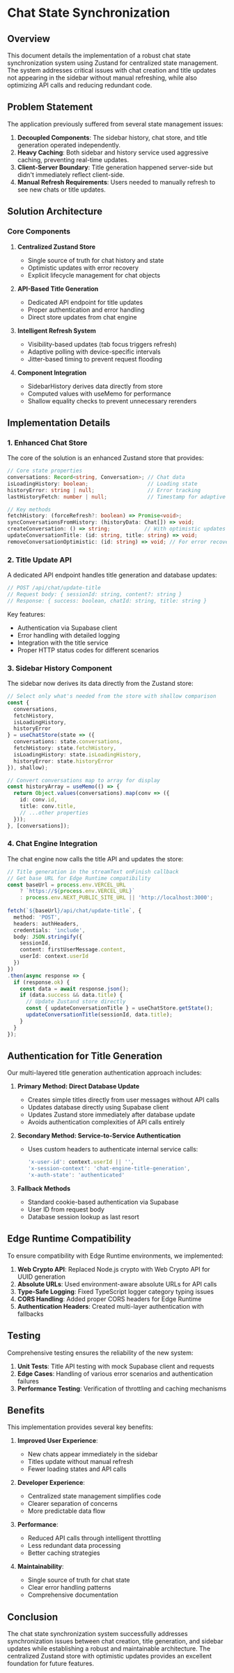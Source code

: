 # Chat State Synchronization

## Overview

This document details the implementation of a robust chat state synchronization system using Zustand for centralized state management. The system addresses critical issues with chat creation and title updates not appearing in the sidebar without manual refreshing, while also optimizing API calls and reducing redundant code.

## Problem Statement

The application previously suffered from several state management issues:

1. **Decoupled Components**: The sidebar history, chat store, and title generation operated independently.
2. **Heavy Caching**: Both sidebar and history service used aggressive caching, preventing real-time updates.
3. **Client-Server Boundary**: Title generation happened server-side but didn't immediately reflect client-side.
4. **Manual Refresh Requirements**: Users needed to manually refresh to see new chats or title updates.

## Solution Architecture

### Core Components

1. **Centralized Zustand Store**
   - Single source of truth for chat history and state
   - Optimistic updates with error recovery
   - Explicit lifecycle management for chat objects

2. **API-Based Title Generation**
   - Dedicated API endpoint for title updates
   - Proper authentication and error handling
   - Direct store updates from chat engine

3. **Intelligent Refresh System**
   - Visibility-based updates (tab focus triggers refresh)
   - Adaptive polling with device-specific intervals
   - Jitter-based timing to prevent request flooding

4. **Component Integration**
   - SidebarHistory derives data directly from store
   - Computed values with useMemo for performance
   - Shallow equality checks to prevent unnecessary rerenders

## Implementation Details

### 1. Enhanced Chat Store

The core of the solution is an enhanced Zustand store that provides:

```typescript
// Core state properties
conversations: Record<string, Conversation>; // Chat data
isLoadingHistory: boolean;                   // Loading state
historyError: string | null;                 // Error tracking
lastHistoryFetch: number | null;             // Timestamp for adaptive refresh

// Key methods
fetchHistory: (forceRefresh?: boolean) => Promise<void>;
syncConversationsFromHistory: (historyData: Chat[]) => void;
createConversation: () => string;           // With optimistic updates
updateConversationTitle: (id: string, title: string) => void;
removeConversationOptimistic: (id: string) => void; // For error recovery
```

### 2. Title Update API

A dedicated API endpoint handles title generation and database updates:

```typescript
// POST /api/chat/update-title
// Request body: { sessionId: string, content?: string }
// Response: { success: boolean, chatId: string, title: string }
```

Key features:
- Authentication via Supabase client
- Error handling with detailed logging
- Integration with the title service
- Proper HTTP status codes for different scenarios

### 3. Sidebar History Component

The sidebar now derives its data directly from the Zustand store:

```typescript
// Select only what's needed from the store with shallow comparison
const { 
  conversations, 
  fetchHistory, 
  isLoadingHistory,
  historyError
} = useChatStore(state => ({
  conversations: state.conversations,
  fetchHistory: state.fetchHistory,
  isLoadingHistory: state.isLoadingHistory,
  historyError: state.historyError
}), shallow);

// Convert conversations map to array for display
const historyArray = useMemo(() => {
  return Object.values(conversations).map(conv => ({
    id: conv.id,
    title: conv.title,
    // ...other properties
  }));
}, [conversations]);
```

### 4. Chat Engine Integration

The chat engine now calls the title API and updates the store:

```typescript
// Title generation in the streamText onFinish callback
// Get base URL for Edge Runtime compatibility
const baseUrl = process.env.VERCEL_URL 
    ? `https://${process.env.VERCEL_URL}`
    : process.env.NEXT_PUBLIC_SITE_URL || 'http://localhost:3000';
    
fetch(`${baseUrl}/api/chat/update-title`, {
  method: 'POST',
  headers: authHeaders,
  credentials: 'include',
  body: JSON.stringify({
    sessionId,
    content: firstUserMessage.content,
    userId: context.userId
  })
})
.then(async response => {
  if (response.ok) {
    const data = await response.json();
    if (data.success && data.title) {
      // Update Zustand store directly
      const { updateConversationTitle } = useChatStore.getState();
      updateConversationTitle(sessionId, data.title);
    }
  }
});
```

## Authentication for Title Generation

Our multi-layered title generation authentication approach includes:

1. **Primary Method: Direct Database Update**
   - Creates simple titles directly from user messages without API calls
   - Updates database directly using Supabase client
   - Updates Zustand store immediately after database update
   - Avoids authentication complexities of API calls entirely

2. **Secondary Method: Service-to-Service Authentication**
   - Uses custom headers to authenticate internal service calls:
     ```typescript
     'x-user-id': context.userId || '',
     'x-session-context': 'chat-engine-title-generation',
     'x-auth-state': 'authenticated'
     ```

3. **Fallback Methods**
   - Standard cookie-based authentication via Supabase
   - User ID from request body
   - Database session lookup as last resort

## Edge Runtime Compatibility

To ensure compatibility with Edge Runtime environments, we implemented:

1. **Web Crypto API**: Replaced Node.js crypto with Web Crypto API for UUID generation
2. **Absolute URLs**: Used environment-aware absolute URLs for API calls
3. **Type-Safe Logging**: Fixed TypeScript logger category typing issues
4. **CORS Handling**: Added proper CORS headers for Edge Runtime
5. **Authentication Headers**: Created multi-layer authentication with fallbacks

## Testing

Comprehensive testing ensures the reliability of the new system:

1. **Unit Tests**: Title API testing with mock Supabase client and requests
2. **Edge Cases**: Handling of various error scenarios and authentication failures
3. **Performance Testing**: Verification of throttling and caching mechanisms

## Benefits

This implementation provides several key benefits:

1. **Improved User Experience**:
   - New chats appear immediately in the sidebar
   - Titles update without manual refresh
   - Fewer loading states and API calls

2. **Developer Experience**:
   - Centralized state management simplifies code
   - Clearer separation of concerns
   - More predictable data flow

3. **Performance**:
   - Reduced API calls through intelligent throttling
   - Less redundant data processing
   - Better caching strategies

4. **Maintainability**:
   - Single source of truth for chat state
   - Clear error handling patterns
   - Comprehensive documentation

## Conclusion

The chat state synchronization system successfully addresses synchronization issues between chat creation, title generation, and sidebar updates while establishing a robust and maintainable architecture. The centralized Zustand store with optimistic updates provides an excellent foundation for future features.